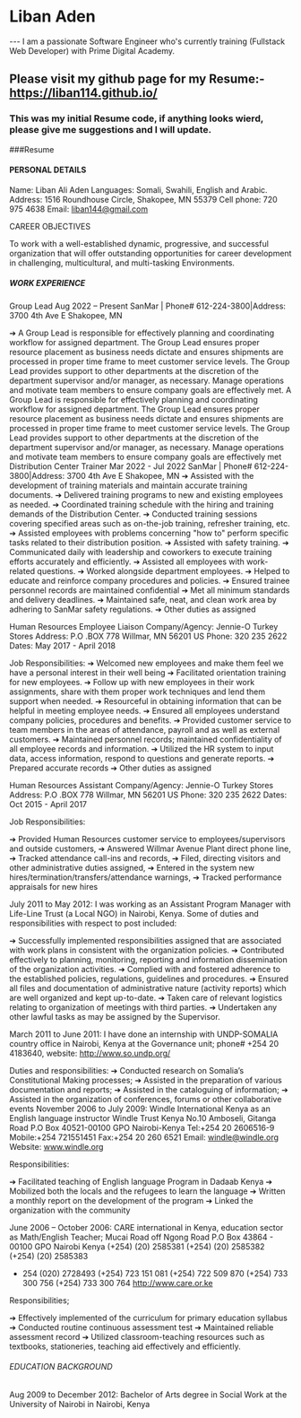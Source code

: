 # Liban Aden
--- I am a passionate Software Engineer who's currently training (Fullstack Web Developer) with Prime Digital Academy.
## Please visit my github page for my Resume:- https://liban114.github.io/
### This was my initial Resume code, if anything looks wierd, please give me suggestions and I will update.
###Resume

#### PERSONAL DETAILS
 

Name: Liban Ali Aden
Languages: Somali, Swahili, English and Arabic.
Address: 1516 Roundhouse Circle, Shakopee, MN 55379
Cell phone: 720 975 4638
Email: liban144@gmail.com  

CAREER OBJECTIVES
	
To work with a well-established dynamic, progressive, and successful organization that will offer outstanding opportunities for career development in challenging, multicultural, and multi-tasking Environments. 

##### WORK EXPERIENCE 



Group Lead
Aug 2022 – Present
SanMar | Phone# 612-224-3800|Address: 3700 4th Ave E Shakopee, MN

➔	A Group Lead is responsible for effectively planning and coordinating workflow for assigned department. The Group Lead ensures proper resource placement as business needs dictate and ensures shipments are processed in proper time frame to meet customer service levels. The Group Lead provides support to other departments at the discretion of the department supervisor and/or manager, as necessary. Manage operations and motivate team members to ensure company goals are effectively met. A Group Lead is responsible for effectively planning and coordinating workflow for assigned department. The Group Lead ensures proper resource placement as business needs dictate and ensures shipments are processed in proper time frame to meet customer service levels. The Group Lead provides support to other departments at the discretion of the department supervisor and/or manager, as necessary. Manage operations and motivate team members to ensure company goals are effectively met
Distribution Center Trainer
Mar 2022 - Jul 2022 
SanMar | Phone# 612-224-3800|Address: 3700 4th Ave E Shakopee, MN
➔	Assisted with the development of training materials and maintain accurate training documents.
➔	 Delivered training programs to new and existing employees as needed.
➔	Coordinated training schedule with the hiring and training demands of the Distribution Center.
➔	 Conducted training sessions covering specified areas such as on-the-job training, refresher training, etc.
➔	Assisted employees with problems concerning "how to" perform specific tasks related to their distribution position.
➔	Assisted with safety training.
➔	Communicated daily with leadership and coworkers to execute training efforts accurately and efficiently.
➔	Assisted all employees with work-related questions.
➔	Worked alongside department employees. 
➔	Helped to educate and reinforce company procedures and policies.
➔	Ensured trainee personnel records are maintained confidential 
➔	Met all minimum standards and delivery deadlines.
➔	Maintained safe, neat, and clean work area by adhering to SanMar safety regulations.
➔	Other duties as assigned

Human Resources Employee Liaison 
Company/Agency: Jennie-O Turkey Stores
Address: P.O .BOX 778 Willmar, MN 56201 US
Phone: 320 235 2622
Dates: May 2017 - April 2018

Job Responsibilities:
➔	Welcomed new employees and make them feel we have a personal interest in their well being
➔	 Facilitated orientation training for new employees.
➔	Follow up with new employees in their work assignments, share with them proper work techniques and lend them support when needed.
➔	Resourceful in obtaining information that can be helpful in meeting employee needs.
➔	Ensured all employees understand company policies, procedures and benefits.
➔	Provided customer service to team members in the areas of attendance, payroll and as well as external customers.
➔	Maintained personnel records; maintained confidentiality of all employee records and information.
➔	Utilized the HR system to input data, access information, respond to questions and generate reports.
➔	Prepared accurate records
➔	Other duties as assigned

Human Resources Assistant 
Company/Agency: Jennie-O Turkey Stores
Address: P.O .BOX 778 Willmar, MN 56201 US
Phone: 320 235 2622
Dates: Oct 2015 - April 2017

Job Responsibilities:

➔	Provided Human Resources customer service to employees/supervisors and outside customers,
➔	Answered Willmar Avenue Plant direct phone line,
➔	Tracked attendance call-ins and records,
➔	Filed, directing visitors and other administrative duties assigned,
➔	Entered in the system new hires/termination/transfers/attendance warnings,
➔	Tracked performance appraisals for new hires

July 2011 to May 2012: I was working as an Assistant Program Manager with Life-Line Trust (a Local NGO) in Nairobi, Kenya. Some of duties and responsibilities with respect to post included:

➔	Successfully implemented responsibilities assigned that are associated with work plans in consistent with the organization policies.
➔	Contributed effectively to planning, monitoring, reporting and information dissemination of the organization activities.
➔	Complied with and fostered adherence to the established policies, regulations, guidelines and procedures.
➔	Ensured all files and documentation of administrative nature (activity reports) which are well organized and kept up-to-date.
➔	Taken care of relevant logistics relating to organization of meetings with third parties.
➔	Undertaken any other lawful tasks as may be assigned by the Supervisor.

March 2011 to June 2011: I have done an internship with UNDP-SOMALIA country office in Nairobi, Kenya at the Governance unit; phone# +254 20 4183640, website: http://www.so.undp.org/

Duties and responsibilities:
➔	Conducted research on Somalia’s Constitutional Making processes; 
➔	Assisted in the preparation of various documentation and reports; 
➔	Assisted in the cataloguing of information; 
➔	Assisted in the organization of conferences, forums or other collaborative events
November 2006 to July 2009: Windle International Kenya as an English language instructor
Windle Trust Kenya
No.10 Amboseli, Gitanga Road
P.O Box 40521-00100 GPO
Nairobi-Kenya
Tel:+254 20 2606516-9
Mobile:+254 721551451
Fax:+254 20 260 6521
Email: windle@windle.org
Website: www.windle.org

Responsibilities:

➔	Facilitated teaching of English language Program in  Dadaab Kenya 
➔	Mobilized both the locals and the refugees to learn the language
➔	Written a monthly report on the development of the program
➔	Linked the organization with the community

June 2006 – October 2006: CARE international in Kenya, education sector as Math/English Teacher; 
Mucai Road off Ngong Road
P.O Box 43864 - 00100 GPO
Nairobi Kenya
 (+254) (20) 2585381 (+254) (20) 2585382 (+254) (20) 2585383
 + 254 (020) 2728493
 (+254) 723 151 081 (+254) 722 509 870 (+254) 733 300 756 (+254) 733 300 764
http://www.care.or.ke

Responsibilities;

➔	Effectively implemented of the curriculum for primary education syllabus
➔	Conducted routine continuous assessment test
➔	Maintained reliable assessment record
➔	Utilized classroom-teaching resources such as textbooks, stationeries, teaching aid effectively and efficiently.

###### EDUCATION BACKGROUND 

Aug 2009 to December 2012:  Bachelor of Arts degree in Social Work at the University of Nairobi in Nairobi, Kenya 
  

